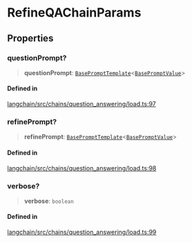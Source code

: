 RefineQAChainParams
===================

Properties[](#properties "Direct link to Properties")
------------------------------------------------------

### questionPrompt?[](#questionprompt "Direct link to questionPrompt?")

> **questionPrompt**: [`BasePromptTemplate`](/docs/api/prompts/classes/BasePromptTemplate)<[`BasePromptValue`](/docs/api/schema/classes/BasePromptValue)\>

#### Defined in[](#defined-in "Direct link to Defined in")

[langchain/src/chains/question\_answering/load.ts:97](https://github.com/hwchase17/langchainjs/blob/1c1274d/langchain/src/chains/question_answering/load.ts#L97)

### refinePrompt?[](#refineprompt "Direct link to refinePrompt?")

> **refinePrompt**: [`BasePromptTemplate`](/docs/api/prompts/classes/BasePromptTemplate)<[`BasePromptValue`](/docs/api/schema/classes/BasePromptValue)\>

#### Defined in[](#defined-in-1 "Direct link to Defined in")

[langchain/src/chains/question\_answering/load.ts:98](https://github.com/hwchase17/langchainjs/blob/1c1274d/langchain/src/chains/question_answering/load.ts#L98)

### verbose?[](#verbose "Direct link to verbose?")

> **verbose**: `boolean`

#### Defined in[](#defined-in-2 "Direct link to Defined in")

[langchain/src/chains/question\_answering/load.ts:99](https://github.com/hwchase17/langchainjs/blob/1c1274d/langchain/src/chains/question_answering/load.ts#L99)